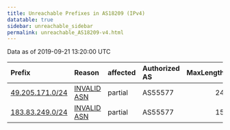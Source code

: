 ```yaml
---
title: Unreachable Prefixes in AS18209 (IPv4)
datatable: true
sidebar: unreachable_sidebar
permalink: unreachable_AS18209-v4.html
---
```


Data as of 2019-09-21 13:20:00 UTC


<div class="datatable-begin"></div>

| Prefix                                                   | Reason                                                                                                 | affected   | Authorized AS   |   MaxLength | Anchor                                       |   unreachable /24s |
|:---------------------------------------------------------|:-------------------------------------------------------------------------------------------------------|:-----------|:----------------|------------:|:---------------------------------------------|-------------------:|
| [49.205.171.0/24](https://stat.ripe.net/49.205.171.0/24) | [INVALID ASN](https://rpki-validator.ripe.net/announcement-preview?asn=AS18209&prefix=49.205.171.0/24) | partial    | AS55577         |          24 | [APNIC](unreachable_APNIC_RPKI_Root-v4.html) |                  1 |
| [183.83.249.0/24](https://stat.ripe.net/183.83.249.0/24) | [INVALID ASN](https://rpki-validator.ripe.net/announcement-preview?asn=AS18209&prefix=183.83.249.0/24) | partial    | AS55577         |          15 | [APNIC](unreachable_APNIC_RPKI_Root-v4.html) |                  1 |

<div class="datatable-end"></div>